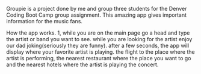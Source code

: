 Groupie is a project done by me and group three students for the Denver Coding Boot Camp group assignment. This amazing app gives important information for the music fans.

How the app works.
1, while you are on the main page go a head and type the artist or band you want to see. while you are looking for the artist enjoy our dad joking(seriously they are funny).
after a few seconds, the app will display where your favorite artist is playing. the flight to the place where the artist is performing, the nearest restaurant where the place you want to go and the nearest hotels where the artist is playing the concert.